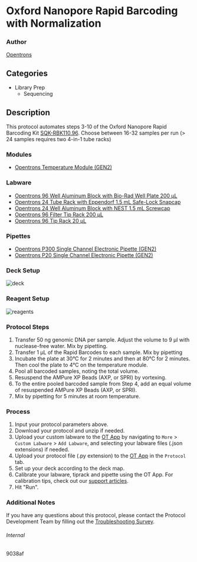 # Oxford Nanopore Rapid Barcoding with Normalization 


### Author
[Opentrons](https://opentrons.com/)


## Categories
* Library Prep
	* Sequencing


## Description
This protocol automates steps 3-10 of the Oxford Nanopore Rapid Barcoding Kit [SQK-RBK110.96](file:///Users/parrishpayne/Downloads/rapid-barcoding-kit-96-sqk-rbk110-96-RBK_9126_v110_revO_24Mar2021-gridion%20(3).pdf). Choose between 16-32 samples per run (> 24 samples requires two 4-in-1 tube racks)


### Modules
* [Opentrons Temperature Module (GEN2)](https://shop.opentrons.com/temperature-module-gen2/)


### Labware
* [Opentrons 96 Well Aluminum Block with Bio-Rad Well Plate 200 µL](https://shop.opentrons.com/collections/hardware-modules/products/aluminum-block-set)
* [Opentrons 24 Tube Rack with Eppendorf 1.5 mL Safe-Lock Snapcap](https://shop.opentrons.com/collections/opentrons-tips/products/tube-rack-set-1)
* [Opentrons 24 Well Aluminum Block with NEST 1.5 mL Screwcap](https://shop.opentrons.com/collections/opentrons-tips/products/tube-rack-set-1)
* [Opentrons 96 Filter Tip Rack 200 µL](https://shop.opentrons.com/opentrons-200ul-filter-tips/)
* [Opentrons 96 Tip Rack 20 µL](https://shop.opentrons.com/collections/opentrons-tips/products/opentrons-10ul-tips)

### Pipettes
* [Opentrons P300 Single Channel Electronic Pipette (GEN2)](https://shop.opentrons.com/single-channel-electronic-pipette-p20/)
* [Opentrons P20 Single Channel Electronic Pipette (GEN2)](https://shop.opentrons.com/single-channel-electronic-pipette-p20/)


### Deck Setup
![deck](https://opentrons-protocol-library-website.s3.amazonaws.com/custom-README-images/9038af/deck.png)


### Reagent Setup
![reagents](https://opentrons-protocol-library-website.s3.amazonaws.com/custom-README-images/9038af/reagents.png)


### Protocol Steps
1. Transfer 50 ng genomic DNA per sample. Adjust the volume to 9 μl with nuclease-free water. Mix by pipetting.
2. Transfer 1 µL of the Rapid Barcodes to each sample. Mix by pipetting
3. Incubate the plate at 30°C for 2 minutes and then at 80°C for 2 minutes. Then cool the plate to 4°C on the temperature module.
4. Pool all barcoded samples, noting the total volume.
5. Resuspend the AMPure XP Beads (AXP, or SPRI) by vortexing.
6. To the entire pooled barcoded sample from Step 4, add an equal volume of resuspended AMPure XP Beads (AXP, or SPRI).
7. Mix by pipetting for 5 minutes at room temperature.

### Process
1. Input your protocol parameters above.
2. Download your protocol and unzip if needed.
3. Upload your custom labware to the [OT App](https://opentrons.com/ot-app) by navigating to `More` > `Custom Labware` > `Add Labware`, and selecting your labware files (.json extensions) if needed.
4. Upload your protocol file (.py extension) to the [OT App](https://opentrons.com/ot-app) in the `Protocol` tab.
5. Set up your deck according to the deck map.
6. Calibrate your labware, tiprack and pipette using the OT App. For calibration tips, check out our [support articles](https://support.opentrons.com/en/collections/1559720-guide-for-getting-started-with-the-ot-2).
7. Hit "Run".


### Additional Notes
If you have any questions about this protocol, please contact the Protocol Development Team by filling out the [Troubleshooting Survey](https://protocol-troubleshooting.paperform.co/).


###### Internal
9038af
